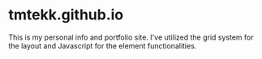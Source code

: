 # tmtekk.github.io

This is my personal info and portfolio site.
I've utilized the grid system for the layout
and Javascript for the element functionalities.
